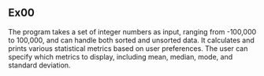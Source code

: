 ## Ex00
The program takes a set of integer numbers as input, ranging from -100,000 to 
100,000, and can handle both sorted and unsorted data. It calculates and prints 
various statistical metrics based on user preferences. The user can specify 
which metrics to display, including mean, median, mode, and standard deviation. 
